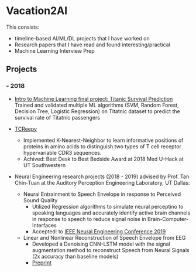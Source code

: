 # Vacation2AI
This consists:
* timeline-based AI/ML/DL projects that I have worked on
* Research papers that I have read and found interesting/practical
* Machine Learning Interview Prep

## Projects
### - 2018
- [Intro to Machine Learning final project: Titanic Survival Prediction](https://github.com/quocdat32461997/Vacation2AI/blob/master/others/titanic_survival_rate_prediction.pdf) Trained and validated multiple ML algorithms (SVM, Random Forest, Decision Tree, Logistic Regression) on Titatnic dataset to predict the survival rate of Titatnic passengers

- [TCReepy](https://github.com/NCBI-Hackathons/TCRecePy)
  - Implemented K-Nearest-Neighbor to learn informative positions of proteins in amino acids to distinguish two types of T cell receptor hypervariable CDR3 sequences.
  - Achived: Best Desk to Best Bedside Award at 2018 Med U-Hack at UT Southwestern
  
 - Neural Engineering research projects (2018 - 2019) advised by Prof. Tan Chin-Tuan at the Auditory Perception Engineering Laboratory, UT Dallas:
    - Neural Entrainment to Speech Envelope in response to Perceived Sound Quality
      - Utilized Regression algorithms to simulate neural perceptino to speaking languages and accurately identify active brain channels in response to speech to reduce signal noise in Brain-Computer-Interfaces
      - Accepted: to [IEEE Neural Engineering Conference 2019](https://ieeexplore.ieee.org/abstract/document/8717078/)
    - Linear and Nonlinear Reconstruction of Speech Envelope from EEG
      - Developed a Denoising CNN-LSTM model with the signal augmentation method to reconstruct Speech from Neural Signals (2x accuracy than baseline models)
      - [Preprint](https://quocdat32461997.github.io/assets/linear_and_nonlinear_reconstruction_of_speech_envelope_from_eeg.pdf)
    
